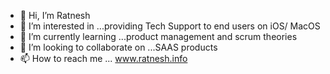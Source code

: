 - 👋 Hi, I’m Ratnesh
- 👀 I’m interested in ...providing Tech Support to end users on iOS/ MacOS
- 🌱 I’m currently learning ...product management and scrum theories
- 💞️ I’m looking to collaborate on ...SAAS products
- 📫 How to reach me ... www.ratnesh.info

<!---
ratnesh-ios/ratnesh-ios is a ✨ special ✨ repository because its `README.md` (this file) appears on your GitHub profile.
You can click the Preview link to take a look at your changes.
--->
